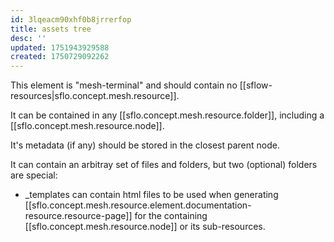 ```yaml
---
id: 3lqeacm90xhf0b8jrrerfop
title: assets tree
desc: ''
updated: 1751943929588
created: 1750729092262
---
```


This element is "mesh-terminal" and should contain no [[sflow-resources|sflo.concept.mesh.resource]]. 

It can be contained in any [[sflo.concept.mesh.resource.folder]], including a [[sflo.concept.mesh.resource.node]].

It's metadata (if any) should be stored in the closest parent node.

It can contain an arbitray set of files and folders, but two (optional) folders are special:
- _templates can contain html files to be used when generating [[sflo.concept.mesh.resource.element.documentation-resource.resource-page]] for the containing [[sflo.concept.mesh.resource.node]] or its sub-resources.